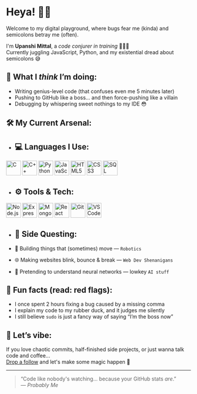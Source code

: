 # Heya! 👾✨  
Welcome to my digital playground, where bugs fear me (kinda) and semicolons betray me (often).  

I'm **Upanshi Mittal**, a *code conjurer in training* 🧙‍♀️✨  
Currently juggling JavaScript, Python, and my existential dread about semicolons 😅  

## 🌈 What I *think* I’m doing:
- Writing genius-level code (that confuses even me 5 minutes later)
- Pushing to GitHub like a boss... and then force-pushing like a villain
- Debugging by whispering sweet nothings to my IDE 😳

## 🛠️ My Current Arsenal:
- ## 💻 Languages I Use:

<p align="left">
  <img src="https://cdn.jsdelivr.net/gh/devicons/devicon/icons/c/c-original.svg" alt="C" width="40" height="40"/>
  <img src="https://cdn.jsdelivr.net/gh/devicons/devicon/icons/cplusplus/cplusplus-original.svg" alt="C++" width="40" height="40"/>
  <img src="https://cdn.jsdelivr.net/gh/devicons/devicon/icons/python/python-original.svg" alt="Python" width="40" height="40"/>
  <img src="https://cdn.jsdelivr.net/gh/devicons/devicon/icons/javascript/javascript-original.svg" alt="JavaScript" width="40" height="40"/>
  <img src="https://cdn.jsdelivr.net/gh/devicons/devicon/icons/html5/html5-original.svg" alt="HTML5" width="40" height="40"/>
  <img src="https://cdn.jsdelivr.net/gh/devicons/devicon/icons/css3/css3-original.svg" alt="CSS3" width="40" height="40"/>
  <img src="https://cdn.jsdelivr.net/gh/devicons/devicon/icons/mysql/mysql-original.svg" alt="SQL" width="40" height="40"/>
</p>

- ## ⚙️ Tools & Tech:

<p align="left">
  <img src="https://cdn.jsdelivr.net/gh/devicons/devicon/icons/nodejs/nodejs-original.svg" alt="Node.js" width="40" height="40"/>
  <img src="https://cdn.jsdelivr.net/gh/devicons/devicon/icons/express/express-original.svg" alt="Express.js" width="40" height="40"/>
  <img src="https://cdn.jsdelivr.net/gh/devicons/devicon/icons/mongodb/mongodb-original.svg" alt="MongoDB" width="40" height="40"/>
  <img src="https://cdn.jsdelivr.net/gh/devicons/devicon/icons/react/react-original.svg" alt="React" width="40" height="40"/>
  <img src="https://cdn.jsdelivr.net/gh/devicons/devicon/icons/git/git-original.svg" alt="Git" width="40" height="40"/>
  <img src="https://cdn.jsdelivr.net/gh/devicons/devicon/icons/vscode/vscode-original.svg" alt="VS Code" width="40" height="40"/>
</p>

- ## 🤖 Side Questing:

- 🤖 Building things that (sometimes) move — `Robotics`
- 🌐 Making websites blink, bounce & break — `Web Dev Shenanigans`
- 🧠 Pretending to understand neural networks — lowkey `AI stuff`


## 🧠 Fun facts (read: red flags):
- I once spent 2 hours fixing a bug caused by a missing comma
- I explain my code to my rubber duck, and it judges me silently
- I still believe `sudo` is just a fancy way of saying “I’m the boss now”

## 💌 Let’s vibe:
If you love chaotic commits, half-finished side projects, or just wanna talk code and coffee...  
[Drop a follow](https://github.com/Upanshi-Mittal) and let's make some magic happen 💫

---
> “Code like nobody's watching... because your GitHub stats *are*.”  
— *Probably Me*
